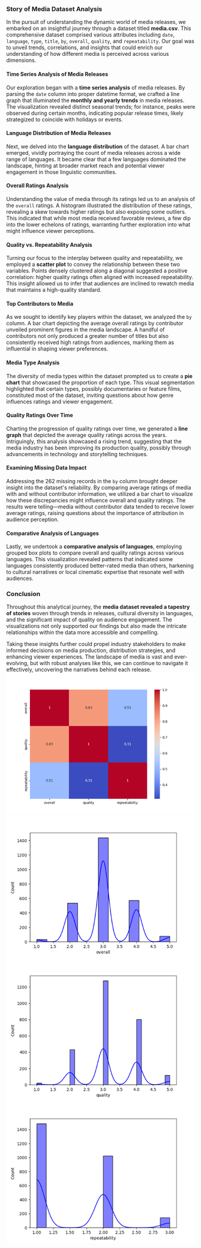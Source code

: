 ### Story of Media Dataset Analysis

In the pursuit of understanding the dynamic world of media releases, we embarked on an insightful journey through a dataset titled **media.csv**. This comprehensive dataset comprised various attributes including `date`, `language`, `type`, `title`, `by`, `overall`, `quality`, and `repeatability`. Our goal was to unveil trends, correlations, and insights that could enrich our understanding of how different media is perceived across various dimensions.

#### Time Series Analysis of Media Releases

Our exploration began with a **time series analysis** of media releases. By parsing the `date` column into proper datetime format, we crafted a line graph that illuminated the **monthly and yearly trends** in media releases. The visualization revealed distinct seasonal trends; for instance, peaks were observed during certain months, indicating popular release times, likely strategized to coincide with holidays or events. 

#### Language Distribution of Media Releases

Next, we delved into the **language distribution** of the dataset. A bar chart emerged, vividly portraying the count of media releases across a wide range of languages. It became clear that a few languages dominated the landscape, hinting at broader market reach and potential viewer engagement in those linguistic communities.

#### Overall Ratings Analysis

Understanding the value of media through its ratings led us to an analysis of the `overall` ratings. A histogram illustrated the distribution of these ratings, revealing a skew towards higher ratings but also exposing some outliers. This indicated that while most media received favorable reviews, a few dip into the lower echelons of ratings, warranting further exploration into what might influence viewer perceptions.

#### Quality vs. Repeatability Analysis

Turning our focus to the interplay between quality and repeatability, we employed a **scatter plot** to convey the relationship between these two variables. Points densely clustered along a diagonal suggested a positive correlation: higher quality ratings often aligned with increased repeatability. This insight allowed us to infer that audiences are inclined to rewatch media that maintains a high-quality standard.

#### Top Contributors to Media

As we sought to identify key players within the dataset, we analyzed the `by` column. A bar chart depicting the average overall ratings by contributor unveiled prominent figures in the media landscape. A handful of contributors not only produced a greater number of titles but also consistently received high ratings from audiences, marking them as influential in shaping viewer preferences.

#### Media Type Analysis

The diversity of media types within the dataset prompted us to create a **pie chart** that showcased the proportion of each type. This visual segmentation highlighted that certain types, possibly documentaries or feature films, constituted most of the dataset, inviting questions about how genre influences ratings and viewer engagement.

#### Quality Ratings Over Time

Charting the progression of quality ratings over time, we generated a **line graph** that depicted the average quality ratings across the years. Intriguingly, this analysis showcased a rising trend, suggesting that the media industry has been improving its production quality, possibly through advancements in technology and storytelling techniques.

#### Examining Missing Data Impact

Addressing the 262 missing records in the `by` column brought deeper insight into the dataset's reliability. By comparing average ratings of media with and without contributor information, we utilized a bar chart to visualize how these discrepancies might influence overall and quality ratings. The results were telling—media without contributor data tended to receive lower average ratings, raising questions about the importance of attribution in audience perception.

#### Comparative Analysis of Languages

Lastly, we undertook a **comparative analysis of languages**, employing grouped box plots to compare overall and quality ratings across various languages. This visualization revealed patterns that indicated some languages consistently produced better-rated media than others, harkening to cultural narratives or local cinematic expertise that resonate well with audiences.

### Conclusion

Throughout this analytical journey, the **media dataset revealed a tapestry of stories** woven through trends in releases, cultural diversity in languages, and the significant impact of quality on audience engagement. The visualizations not only supported our findings but also made the intricate relationships within the data more accessible and compelling.

Taking these insights further could propel industry stakeholders to make informed decisions on media production, distribution strategies, and enhancing viewer experiences. The landscape of media is vast and ever-evolving, but with robust analyses like this, we can continue to navigate it effectively, uncovering the narratives behind each release.![correlation_heatmap.png](correlation_heatmap.png)
![overall_distribution.png](overall_distribution.png)
![quality_distribution.png](quality_distribution.png)
![repeatability_distribution.png](repeatability_distribution.png)
